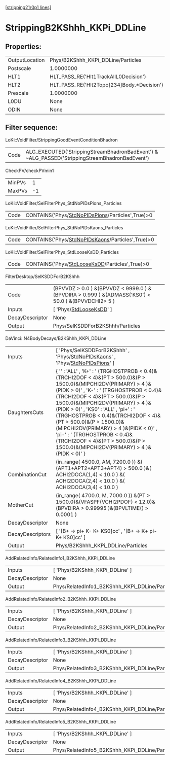 [[stripping21r0p1 lines]](./stripping21r0p1-index)

# StrippingB2KShhh_KKPi_DDLine

## Properties:

|                |                                               |
|----------------|-----------------------------------------------|
| OutputLocation | Phys/B2KShhh_KKPi_DDLine/Particles            |
| Postscale      | 1.0000000                                     |
| HLT1           | HLT_PASS_RE('Hlt1TrackAllL0Decision')         |
| HLT2           | HLT_PASS_RE('Hlt2Topo[234]Body.\*Decision') |
| Prescale       | 1.0000000                                     |
| L0DU           | None                                          |
| ODIN           | None                                          |

## Filter sequence:

LoKi::VoidFilter/StrippingGoodEventConditionBhadron

|      |                                                                                                |
|------|------------------------------------------------------------------------------------------------|
| Code | ALG_EXECUTED('StrippingStreamBhadronBadEvent') & ~ALG_PASSED('StrippingStreamBhadronBadEvent') |

CheckPV/checkPVmin1

|        |     |
|--------|-----|
| MinPVs | 1   |
| MaxPVs | -1  |

LoKi::VoidFilter/SelFilterPhys_StdNoPIDsPions_Particles

|      |                                                                                                       |
|------|-------------------------------------------------------------------------------------------------------|
| Code | CONTAINS('Phys/[StdNoPIDsPions](./stripping21r0p1-commonparticles-stdnopidspions)/Particles',True)\>0 |

LoKi::VoidFilter/SelFilterPhys_StdNoPIDsKaons_Particles

|      |                                                                                                       |
|------|-------------------------------------------------------------------------------------------------------|
| Code | CONTAINS('Phys/[StdNoPIDsKaons](./stripping21r0p1-commonparticles-stdnopidskaons)/Particles',True)\>0 |

LoKi::VoidFilter/SelFilterPhys_StdLooseKsDD_Particles

|      |                                                                                                   |
|------|---------------------------------------------------------------------------------------------------|
| Code | CONTAINS('Phys/[StdLooseKsDD](./stripping21r0p1-commonparticles-stdlooseksdd)/Particles',True)\>0 |

FilterDesktop/SelKSDDForB2KShhh

|                 |                                                                                                        |
|-----------------|--------------------------------------------------------------------------------------------------------|
| Code            | (BPVVDZ \> 0.0 ) &(BPVVDZ \< 9999.0 ) &(BPVDIRA \> 0.999 ) &(ADMASS('KS0') \< 50.0 ) &(BPVVDCHI2\> 5 ) |
| Inputs          | [ 'Phys/[StdLooseKsDD](./stripping21r0p1-commonparticles-stdlooseksdd)' ]                            |
| DecayDescriptor | None                                                                                                   |
| Output          | Phys/SelKSDDForB2KShhh/Particles                                                                       |

DaVinci::N4BodyDecays/B2KShhh_KKPi_DDLine

|                  |                                                                                                                                                                                                                                                                                                                                                                                                                                                                                                                      |
|------------------|----------------------------------------------------------------------------------------------------------------------------------------------------------------------------------------------------------------------------------------------------------------------------------------------------------------------------------------------------------------------------------------------------------------------------------------------------------------------------------------------------------------------|
| Inputs           | [ 'Phys/SelKSDDForB2KShhh' , 'Phys/[StdNoPIDsKaons](./stripping21r0p1-commonparticles-stdnopidskaons)' , 'Phys/[StdNoPIDsPions](./stripping21r0p1-commonparticles-stdnopidspions)' ]                                                                                                                                                                                                                                                                                                                               |
| DaughtersCuts    | { '' : 'ALL' , 'K+' : ' (TRGHOSTPROB \< 0.4)&(TRCHI2DOF \< 4)&(PT \> 500.0)&(P \> 1500.0)&(MIPCHI2DV(PRIMARY) \> 4 )&(PIDK \> 0)' , 'K-' : ' (TRGHOSTPROB \< 0.4)&(TRCHI2DOF \< 4)&(PT \> 500.0)&(P \> 1500.0)&(MIPCHI2DV(PRIMARY) \> 4 )&(PIDK \> 0)' , 'KS0' : 'ALL' , 'pi+' : ' (TRGHOSTPROB \< 0.4)&(TRCHI2DOF \< 4)&(PT \> 500.0)&(P \> 1500.0)&(MIPCHI2DV(PRIMARY) \> 4 )&(PIDK \< 0)' , 'pi-' : ' (TRGHOSTPROB \< 0.4)&(TRCHI2DOF \< 4)&(PT \> 500.0)&(P \> 1500.0)&(MIPCHI2DV(PRIMARY) \> 4 )&(PIDK \< 0)' } |
| CombinationCut   | (in_range( 4500.0, AM, 7200.0 )) &( (APT1+APT2+APT3+APT4) \> 500.0 )&( ACHI2DOCA(1,4) \< 10.0 ) &( ACHI2DOCA(2,4) \< 10.0 ) &( ACHI2DOCA(3,4) \< 10.0 )                                                                                                                                                                                                                                                                                                                                                              |
| MotherCut        | (in_range( 4700.0, M, 7000.0 )) &(PT \> 1500.0)&(VFASPF(VCHI2PDOF) \< 12.0)&(BPVDIRA \> 0.99995 )&(BPVLTIME() \> 0.0001 )                                                                                                                                                                                                                                                                                                                                                                                            |
| DecayDescriptor  | None                                                                                                                                                                                                                                                                                                                                                                                                                                                                                                                 |
| DecayDescriptors | [ '[B+ -\> pi+ K- K+ KS0]cc' , '[B+ -\> K+ pi- K+ KS0]cc' ]                                                                                                                                                                                                                                                                                                                                                                                                                                                    |
| Output           | Phys/B2KShhh_KKPi_DDLine/Particles                                                                                                                                                                                                                                                                                                                                                                                                                                                                                   |

AddRelatedInfo/RelatedInfo1_B2KShhh_KKPi_DDLine

|                 |                                                 |
|-----------------|-------------------------------------------------|
| Inputs          | [ 'Phys/B2KShhh_KKPi_DDLine' ]                |
| DecayDescriptor | None                                            |
| Output          | Phys/RelatedInfo1_B2KShhh_KKPi_DDLine/Particles |

AddRelatedInfo/RelatedInfo2_B2KShhh_KKPi_DDLine

|                 |                                                 |
|-----------------|-------------------------------------------------|
| Inputs          | [ 'Phys/B2KShhh_KKPi_DDLine' ]                |
| DecayDescriptor | None                                            |
| Output          | Phys/RelatedInfo2_B2KShhh_KKPi_DDLine/Particles |

AddRelatedInfo/RelatedInfo3_B2KShhh_KKPi_DDLine

|                 |                                                 |
|-----------------|-------------------------------------------------|
| Inputs          | [ 'Phys/B2KShhh_KKPi_DDLine' ]                |
| DecayDescriptor | None                                            |
| Output          | Phys/RelatedInfo3_B2KShhh_KKPi_DDLine/Particles |

AddRelatedInfo/RelatedInfo4_B2KShhh_KKPi_DDLine

|                 |                                                 |
|-----------------|-------------------------------------------------|
| Inputs          | [ 'Phys/B2KShhh_KKPi_DDLine' ]                |
| DecayDescriptor | None                                            |
| Output          | Phys/RelatedInfo4_B2KShhh_KKPi_DDLine/Particles |

AddRelatedInfo/RelatedInfo5_B2KShhh_KKPi_DDLine

|                 |                                                 |
|-----------------|-------------------------------------------------|
| Inputs          | [ 'Phys/B2KShhh_KKPi_DDLine' ]                |
| DecayDescriptor | None                                            |
| Output          | Phys/RelatedInfo5_B2KShhh_KKPi_DDLine/Particles |
